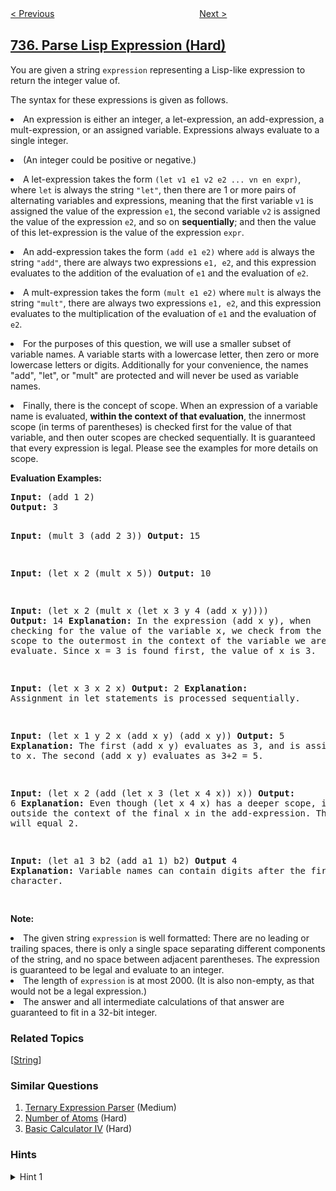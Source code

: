 <!--|This file generated by command(leetcode description); DO NOT EDIT.    |-->
<!--+----------------------------------------------------------------------+-->
<!--|@author    openset <openset.wang@gmail.com>                           |-->
<!--|@link      https://github.com/openset                                 |-->
<!--|@home      https://github.com/openset/leetcode                        |-->
<!--+----------------------------------------------------------------------+-->

[< Previous](../asteroid-collision "Asteroid Collision")
　　　　　　　　　　　　　　　　
[Next >](../sentence-similarity-ii "Sentence Similarity II")

## [736. Parse Lisp Expression (Hard)](https://leetcode.com/problems/parse-lisp-expression "Lisp 语法解析")

<p>
You are given a string <code>expression</code> representing a Lisp-like expression to return the integer value of.
</p><p>
The syntax for these expressions is given as follows.
</p><p>
<li>An expression is either an integer, a let-expression, an add-expression, a mult-expression, or an assigned variable.  Expressions always evaluate to a single integer.</li>
</p><p>
<li>(An integer could be positive or negative.)</li>
</p><p>
<li>A let-expression takes the form <code>(let v1 e1 v2 e2 ... vn en expr)</code>, where <code>let</code> is always the string <code>"let"</code>, then there are 1 or more pairs of alternating variables and expressions, meaning that the first variable <code>v1</code> is assigned the value of the expression <code>e1</code>, the second variable <code>v2</code> is assigned the value of the expression <code>e2</code>, and so on <b>sequentially</b>; and then the value of this let-expression is the value of the expression <code>expr</code>.</li>
</p><p>
<li>An add-expression takes the form <code>(add e1 e2)</code> where <code>add</code> is always the string <code>"add"</code>, there are always two expressions <code>e1, e2</code>, and this expression evaluates to the addition of the evaluation of <code>e1</code> and the evaluation of <code>e2</code>.</li>
</p><p>
<li>A mult-expression takes the form <code>(mult e1 e2)</code> where <code>mult</code> is always the string <code>"mult"</code>, there are always two expressions <code>e1, e2</code>, and this expression evaluates to the multiplication of the evaluation of <code>e1</code> and the evaluation of <code>e2</code>.</li>
</p><p>
<li>For the purposes of this question, we will use a smaller subset of variable names.  A variable starts with a lowercase letter, then zero or more lowercase letters or digits.  Additionally for your convenience, the names "add", "let", or "mult" are protected and will never be used as variable names.</li>
</p><p>
<li>Finally, there is the concept of scope.  When an expression of a variable name is evaluated, <b>within the context of that evaluation</b>, the innermost scope (in terms of parentheses) is checked first for the value of that variable, and then outer scopes are checked sequentially.  It is guaranteed that every expression is legal.  Please see the examples for more details on scope.</li>
</p>

<p><b>Evaluation Examples:</b><br />
<pre>
<b>Input:</b> (add 1 2)
<b>Output:</b> 3

<b>Input:</b> (mult 3 (add 2 3))
<b>Output:</b> 15

<b>Input:</b> (let x 2 (mult x 5))
<b>Output:</b> 10

<b>Input:</b> (let x 2 (mult x (let x 3 y 4 (add x y))))
<b>Output:</b> 14
<b>Explanation:</b> In the expression (add x y), when checking for the value of the variable x,
we check from the innermost scope to the outermost in the context of the variable we are trying to evaluate.
Since x = 3 is found first, the value of x is 3.

<b>Input:</b> (let x 3 x 2 x)
<b>Output:</b> 2
<b>Explanation:</b> Assignment in let statements is processed sequentially.

<b>Input:</b> (let x 1 y 2 x (add x y) (add x y))
<b>Output:</b> 5
<b>Explanation:</b> The first (add x y) evaluates as 3, and is assigned to x.
The second (add x y) evaluates as 3+2 = 5.

<b>Input:</b> (let x 2 (add (let x 3 (let x 4 x)) x))
<b>Output:</b> 6
<b>Explanation:</b> Even though (let x 4 x) has a deeper scope, it is outside the context
of the final x in the add-expression.  That final x will equal 2.

<b>Input:</b> (let a1 3 b2 (add a1 1) b2) 
<b>Output</b> 4
<b>Explanation:</b> Variable names can contain digits after the first character.

</pre>

<p><b>Note:</b>
<li>The given string <code>expression</code> is well formatted: There are no leading or trailing spaces, there is only a single space separating different components of the string, and no space between adjacent parentheses.  The expression is guaranteed to be legal and evaluate to an integer.</li>
<li>The length of <code>expression</code> is at most 2000.  (It is also non-empty, as that would not be a legal expression.)</li>
<li>The answer and all intermediate calculations of that answer are guaranteed to fit in a 32-bit integer.</li>
</p>

### Related Topics
  [[String](../../tag/string/README.md)]

### Similar Questions
  1. [Ternary Expression Parser](../ternary-expression-parser) (Medium)
  1. [Number of Atoms](../number-of-atoms) (Hard)
  1. [Basic Calculator IV](../basic-calculator-iv) (Hard)

### Hints
<details>
<summary>Hint 1</summary>
* If the expression starts with a digit or '-', it's an integer: return it.

* If the expression starts with a letter, it's a variable.  Recall it by checking the current scope in reverse order.

* Otherwise, group the tokens (variables or expressions) within this expression by counting the "balance" `bal` of the occurrences of `'('` minus the number of occurrences of `')'`.  When the balance is zero, we have ended a token.  For example, `(add 1 (add 2 3))` should have tokens `'1'` and `'(add 2 3)'`.

* For add and mult expressions, evaluate each token and return the addition or multiplication of them.

* For let expressions, evaluate each expression sequentially and assign it to the variable in the current scope, then return the evaluation of the final expression.
</details>
